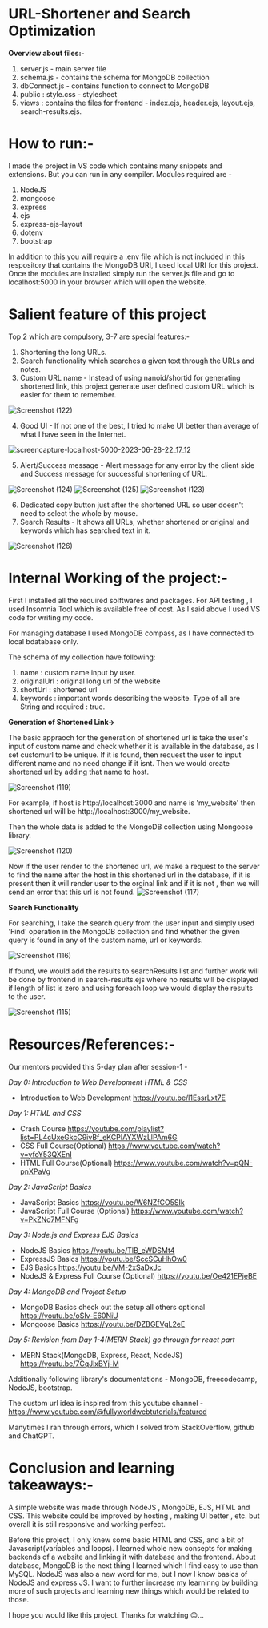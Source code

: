 # URL-Shortener and Search Optimization
**Overview about files:-**
1. server.js -  main server file
2. schema.js - contains the schema for MongoDB collection
3. dbConnect.js - contains function to connect to MongoDB
4. public : style.css - stylesheet
5. views : contains the files for frontend - index.ejs, header.ejs, layout.ejs, search-results.ejs.

# How to run:-

I made the project in VS code which contains many snippets and extensions. But you can run in any compiler.
Modules required are -
1. NodeJS
2. mongoose
3. express
4. ejs
5. express-ejs-layout
6. dotenv
7. bootstrap

In addition to this you will require a .env file which is not included in this respository that contains the MongoDB URI, I used local URI for this project.
Once the modules are installed simply run the server.js file and go to localhost:5000 in your browser which will open the website.

# Salient feature of this project

Top 2 which are compulsory, 3-7 are special features:- 
1. Shortening the long URLs.
2. Search functionality which searches a given text through the URLs and notes.
3. Custom URL name - Instead of using nanoid/shortid for generating shortened link, this project generate user defined custom URL which is easier for them to remember.

![Screenshot (122)](https://github.com/Mohit7076A/URL-Shortener/assets/98163995/f0e97465-5d56-417e-9bf2-0d9e8b7657bf)

4. Good UI - If not one of the best, I tried to make UI better than average of what I have seen in the Internet.

![screencapture-localhost-5000-2023-06-28-22_17_12](https://github.com/Mohit7076A/URL-Shortener/assets/98163995/51d2597f-ed0c-4f41-acc4-eedf1cd818ee)

  
5. Alert/Success message - Alert message for any error by the client side and Success message for successful shortening of URL.

![Screenshot (124)](https://github.com/Mohit7076A/URL-Shortener/assets/98163995/a3491ed9-33b9-4b72-b38c-fc3d1ffe08ff)
![Screenshot (125)](https://github.com/Mohit7076A/URL-Shortener/assets/98163995/a3f27881-e0db-4b32-b849-65633cf4e4e8)
![Screenshot (123)](https://github.com/Mohit7076A/URL-Shortener/assets/98163995/fae1c117-e082-49bd-b7b5-df327864cc4c)

6. Dedicated copy button just after the shortened URL so user doesn't need to select the whole by mouse.
7. Search Results - It shows all URLs, whether shortened or original and keywords which has searched text in it.
   
![Screenshot (126)](https://github.com/Mohit7076A/URL-Shortener/assets/98163995/e430143f-d2c5-4d03-a31d-9eca03bf0db7)


# Internal Working of the project:-

First I installed all the required solftwares and packages. For API testing , I used Insomnia Tool which is available free of cost. As I said above I used VS code for writing my code.

For managing database I used MongoDB compass, as I have connected to local bdatabase only.

The schema of my collection have following:
1. name : custom name input by user.
2. originalUrl : original long url of the website
3. shortUrl : shortened url
4. keywords : important words describing the website.
Type of all are String and required : true.

**Generation of Shortened Link->**

The basic appraoch for the generation of shortened url is take the user's input of custom name and check whether it is available in the database, as I set customurl to be unique. If it is found, then request the user to input different name and no need change if it isnt. Then we would create shortened url by adding that name to host. 

![Screenshot (119)](https://github.com/Mohit7076A/URL-Shortener/assets/98163995/66988102-db68-419d-a6c9-8a5dc9f0b1ab)


For example, if host is http://localhost:3000 and name is 'my_website' then shortened url will be http://localhost:3000/my_website.

Then the whole data is added to the MongoDB collection using Mongoose library.

![Screenshot (120)](https://github.com/Mohit7076A/URL-Shortener/assets/98163995/d554d34f-63a8-4383-8580-7e6b9457d571)


Now if the user render to the shortened url, we make a request to the server to find the name after the host in this shortened url in the database, if it is present then it will render user to the orginal link  and if it is not , then we will send an error that this url is not found.
![Screenshot (117)](https://github.com/Mohit7076A/URL-Shortener/assets/98163995/dfd83047-1e7d-499c-9caa-41a277132a9a)


**Search Functionality**

For searching, I take the search query from the user input and simply used 'Find' operation in the MongoDB collection and find whether the given query is found in any of the custom name, url or keywords.

![Screenshot (116)](https://github.com/Mohit7076A/URL-Shortener/assets/98163995/75be1370-d273-4cdd-af2b-d88e56249111)


If found, we would add the results to searchResults list and further work will be done by frontend in search-results.ejs where no results will be displayed if length of list is zero and using foreach loop we would display the results to the user.

![Screenshot (115)](https://github.com/Mohit7076A/URL-Shortener/assets/98163995/30953b45-92b7-44fe-b6fe-d35c25a9d419)

# Resources/References:-

Our mentors provided this 5-day plan after session-1 -

*Day 0: Introduction to Web Development HTML & CSS*
- Introduction to Web Development https://youtu.be/l1EssrLxt7E

*Day 1: HTML and CSS*
- Crash Course https://youtube.com/playlist?list=PL4cUxeGkcC9ivBf_eKCPIAYXWzLlPAm6G
- CSS Full Course(Optional) https://www.youtube.com/watch?v=yfoY53QXEnI
- HTML Full Course(Optional) https://www.youtube.com/watch?v=pQN-pnXPaVg

*Day 2: JavaScript Basics*
- JavaScript Basics https://youtu.be/W6NZfCO5SIk
- JavaScript Full Course (Optional) https://www.youtube.com/watch?v=PkZNo7MFNFg

*Day 3: Node.js and Express EJS Basics*
- NodeJS Basics https://youtu.be/TlB_eWDSMt4
- ExpressJS Basics https://youtu.be/SccSCuHhOw0
- EJS Basics https://youtu.be/VM-2xSaDxJc
- NodeJS & Express Full Course (Optional) https://youtu.be/Oe421EPjeBE

*Day 4: MongoDB and Project Setup*
- MongoDB Basics check out the setup all others optional https://youtu.be/oSIv-E60NiU
- Mongoose Basics https://youtu.be/DZBGEVgL2eE

*Day 5: Revision from Day 1-4(MERN Stack) go through for react part*
- MERN Stack(MongoDB, Express, React, NodeJS) https://youtu.be/7CqJlxBYj-M

Additionally following library's documentations - MongoDB, freecodecamp, NodeJS, bootstrap.

The custom url idea is inspired from this youtube channel - https://www.youtube.com/@fullyworldwebtutorials/featured

Manytimes I ran through errors, which I solved from StackOverflow, github and ChatGPT.


# Conclusion and learning takeaways:-

A simple website was made through NodeJS , MongoDB, EJS, HTML and CSS. This website could be improved by hosting , making UI better , etc. but overall it is still responsive and working perfect. 

Before this project, I only knew some basic HTML and CSS, and a bit of Javascript(variables and loops). I learned whole new consepts for making backends of a website and linking it with database and the frontend. About database, MongoDB is the next thing I learned which I find easy to use than MySQL. NodeJS was also a new word for me, but I now I know basics of NodeJS and express JS. I want to further increase my learninng by building more of such projects and learning new things which would be related to those.

I hope you would like this project. Thanks for watching 😊...
